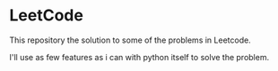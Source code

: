 # LeetCode
This repository the solution to some of the problems in Leetcode.

I'll use as few features as i can with python itself to solve the problem.
